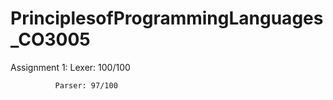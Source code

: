 ﻿# PrinciplesofProgrammingLanguages_CO3005
 
Assignment 1: Lexer: 100/100

              Parser: 97/100


